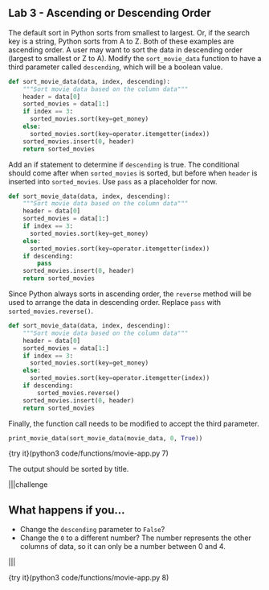 ## Lab 3 - Ascending or Descending Order

The default sort in Python sorts from smallest to largest. Or, if the search key is a string, Python sorts from A to Z. Both of these examples are ascending order. A user may want to sort the data in descending order (largest to smallest or Z to A). Modify the `sort_movie_data` function to have a third parameter called `descending`, which will be a boolean value.

```python
def sort_movie_data(data, index, descending):
    """Sort movie data based on the column data"""
    header = data[0]
    sorted_movies = data[1:]
    if index == 3:
      sorted_movies.sort(key=get_money)
    else:
      sorted_movies.sort(key=operator.itemgetter(index))
    sorted_movies.insert(0, header)
    return sorted_movies
```

Add an if statement to determine if `descending` is true. The conditional should come after when `sorted_movies` is sorted, but before when `header` is inserted into `sorted_movies`. Use `pass` as a placeholder for now.

```python
def sort_movie_data(data, index, descending):
    """Sort movie data based on the column data"""
    header = data[0]
    sorted_movies = data[1:]
    if index == 3:
      sorted_movies.sort(key=get_money)
    else:
      sorted_movies.sort(key=operator.itemgetter(index))
    if descending:
        pass
    sorted_movies.insert(0, header)
    return sorted_movies
```

Since Python always sorts in ascending order, the `reverse` method will be used to arrange the data in descending order. Replace `pass` with `sorted_movies.reverse()`.

```python
def sort_movie_data(data, index, descending):
    """Sort movie data based on the column data"""
    header = data[0]
    sorted_movies = data[1:]
    if index == 3:
      sorted_movies.sort(key=get_money)
    else:
      sorted_movies.sort(key=operator.itemgetter(index))
    if descending:
        sorted_movies.reverse()
    sorted_movies.insert(0, header)
    return sorted_movies
```

Finally, the function call needs to be modified to accept the third parameter.

```python
print_movie_data(sort_movie_data(movie_data, 0, True))
```

{try it}(python3 code/functions/movie-app.py 7)

The output should be sorted by title. 

|||challenge
## What happens if you...
* Change the `descending` parameter to `False`?
* Change the `0` to a different number? The number represents the other columns of data, so it can only be a number between 0 and 4.

|||

{try it}(python3 code/functions/movie-app.py 8)

